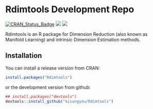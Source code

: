 <!-- README.md is generated from README.Rmd. Please edit that file -->
Rdimtools Development Repo
==========================

[![CRAN\_Status\_Badge](http://www.r-pkg.org/badges/version/Rdimtools?color=green)](https://cran.r-project.org/package=Rdimtools) ![](http://cranlogs.r-pkg.org/badges/grand-total/Rdimtools?color=blue) ![](http://cranlogs.r-pkg.org/badges/Rdimtools?color=blue)

Rdimtools is an R package for Dimension Reduction (also known as Manifold Learning) and intrinsic Dimension Estimation methods.

Installation
------------

You can install a release version from CRAN:

``` r
install.packages("Rdimtools")
```

or the development version from github:

``` r
## install.packages("devtools")
devtools::install_github("kisungyou/Rdimtools")
```

